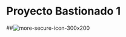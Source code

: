 # Proyecto Bastionado 1

##![more-secure-icon-300x200](https://user-images.githubusercontent.com/63744631/194856303-2b0ece99-3288-4f7f-9a84-9bd872074074.png)
